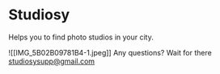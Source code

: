 # Studiosy

Helps you to find photo studios in your city.

![[IMG_5B02B09781B4-1.jpeg]]
Any questions? Wait for there
studiosysupp@gmail.com